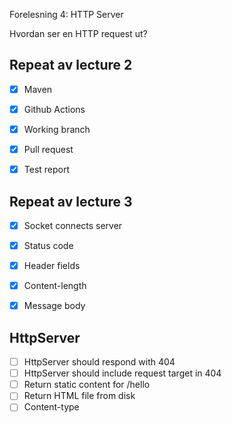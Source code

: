 Forelesning 4: HTTP Server

Hvordan ser en HTTP request ut?


## Repeat av lecture 2

* [x] Maven
* [x] Github Actions
* [x] Working branch
* [x] Pull request
* [x] Test report


## Repeat av lecture 3

* [x] Socket connects server
* [x] Status code
* [x] Header fields
* [x] Content-length
* [x] Message body


## HttpServer

* [ ] HttpServer should respond with 404
* [ ] HttpServer should include request target in 404
* [ ] Return static content for /hello
* [ ] Return HTML file from disk
* [ ] Content-type
